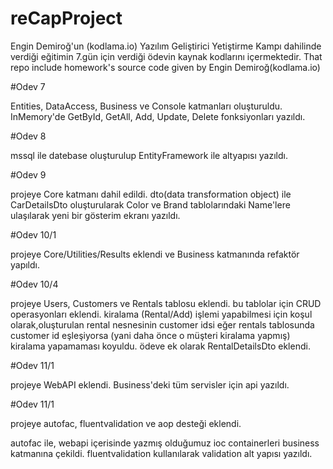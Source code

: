 # reCapProject
Engin Demiroğ'un (kodlama.io) Yazılım Geliştirici Yetiştirme Kampı dahilinde verdiği eğitimin 7.gün için verdiği ödevin kaynak kodlarını içermektedir. That repo include homework's source code given by Engin Demiroğ(kodlama.io)

#Odev 7

Entities, DataAccess, Business ve Console katmanları oluşturuldu.
InMemory'de GetById, GetAll, Add, Update, Delete fonksiyonları yazıldı.

#Odev 8

mssql ile datebase oluşturulup EntityFramework ile altyapısı yazıldı.

#Odev 9

projeye Core katmanı dahil edildi.
dto(data transformation object) ile CarDetailsDto oluşturularak Color ve Brand tablolarındaki Name'lere ulaşılarak yeni bir gösterim ekranı yazıldı.

#Odev 10/1

projeye Core/Utilities/Results eklendi ve Business katmanında refaktör yapıldı.

#Odev 10/4

projeye Users, Customers ve Rentals tablosu eklendi. bu tablolar için CRUD operasyonları eklendi. kiralama (Rental/Add) işlemi yapabilmesi için koşul olarak,oluşturulan rental nesnesinin customer idsi eğer rentals tablosunda customer id eşleşiyorsa (yani daha önce o müşteri kiralama yapmış) kiralama yapamaması koyuldu. ödeve ek olarak RentalDetailsDto eklendi.

#Odev 11/1

projeye WebAPI eklendi. Business'deki tüm servisler için api yazıldı.

#Odev 11/1

projeye autofac, fluentvalidation ve aop desteği eklendi.

autofac ile, webapi içerisinde yazmış olduğumuz ioc containerleri business katmanına çekildi.
fluentvalidation kullanılarak validation alt yapısı yazıldı.
